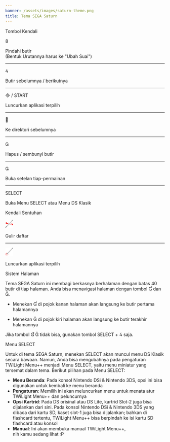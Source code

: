 ```yaml
---
banner: /assets/images/saturn-theme.png
title: Tema SEGA Saturn
---
```


<div id="button-controls" class="section-title">Tombol Kendali</div>
<div class="section-body">
    <div class="button-action-group">
        <p class="button-action button">&#xE079;</p>
        <p class="button-action-text">Pindahi butir<br>(Bentuk Urutannya harus ke "Ubah Suai")</p>
    </div>
    <hr>
    <div class="button-action-group">
        <p class="button-action button">&#xE07E;</p>
        <p class="button-action-text">Butir sebelumnya / berikutnya</p>
    </div>
    <hr>
    <div class="button-action-group">
        <p class="button-action"><span class="button">&#xE000; /</span> START</p>
        <p class="button-action-text">Luncurkan aplikasi terpilih</p>
    </div>
    <hr>
    <div class="button-action-group">
        <p class="button-action button">&#xE001;</p>
        <p class="button-action-text">Ke direktori sebelumnya</p>
    </div>
    <hr>
    <div class="button-action-group">
        <p class="button-action button">&#xE002;</p>
        <p class="button-action-text">Hapus / sembunyi butir</p>
    </div>
    <hr>
    <div class="button-action-group">
        <p class="button-action button">&#xE003;</p>
        <p class="button-action-text">Buka setelan tiap-permainan</p>
    </div>
    <hr>
    <div class="button-action-group">
        <p class="button-action">SELECT</p>
        <p class="button-action-text">Buka Menu SELECT atau Menu DS Klasik</p>
    </div>
</div>

<div id="touch-controls" class="section-title">Kendali Sentuhan</div>
<div class="section-body">
    <div class="button-action-group">
        <p class="button-action"><img src="/assets/images/left-right.png"></p>
        <p class="button-action-text">Gulir daftar</p>
    </div>
    <hr>
    <div class="button-action-group">
        <p class="button-action"><img src="/assets/images/tap.png"></p>
        <p class="button-action-text">Luncurkan aplikasi terpilih</p>
    </div>
    <!-- <hr>
    <div>
        <p>
            If the Sort Method is set to "Custom", you can drag the icon up to move it.
        </p>
    </div> -->
</div>

<div id="page-system" class="section-title">Sistem Halaman</div>
<div class="section-body">
    <p>
        Tema SEGA Saturn ini membagi berkasnya berhalaman dengan batas 40 butir di tiap halaman. Anda bisa menavigasi halaman dengan tombol &#xE004; dan &#xE005;.
    </p>
    <ul>
        <li><p>Menekan &#xE004; di pojok kanan halaman akan langsung ke butir pertama halamannya</p></li>
        <li><p>Menekan &#xE005; di pojok kiri halaman akan langsung ke butir terakhir halamannya</p></li>
    </ul>
    <p>
        Jika tombol &#xE004; &#xE005; tidak bisa, gunakan tombol SELECT + &#xE07E; saja.
    </p>
</div>

<div id="select-menu" class="section-title">Menu SELECT</div>
<div class="section-body">
    <p>
        Untuk di tema SEGA Saturn, menekan SELECT akan muncul menu DS Klasik secara bawaan. Namun, Anda bisa mengubahnya pada pengaturan TWiLight Menu++ menjadi Menu SELECT, yaitu menu miniatur yang tersemat dalam tema. Berikut pilihan pada Menu SELECT:
    </p>
    <ul>
        <li><strong>Menu Beranda</strong>: Pada konsol Nintendo DSi & Nintendo 3DS, opsi ini bisa digunakan untuk kembali ke menu beranda</li>
        <li><strong>Pengaturan</strong>: Memilih ini akan meluncurkan menu untuk menata atur TWiLight Menu++ dan peluncurnya</li>
        <li><strong>Opsi Kartrid</strong>: Pada DS orisinal atau DS Lite, kartrid Slot-2 juga bisa dijalankan dari sini. Pada konsol Nintendo DSi & Nintendo 3DS yang dibaca dari kartu SD, kaset slot-1 juga bisa dijalankan; bahkan di flashcard tertentu, TWiLight Menu++ bisa berpindah ke isi kartu SD flashcard atau konsol</li>
        <li><strong>Manual</strong>: Ini akan membuka manual TWiLight Menu++,<br>nih kamu sedang lihat :P</li>
    </ul>
</div>
